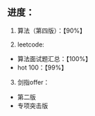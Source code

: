 ## 进度：

1. 算法（第四版）：【90%】

2. leetcode:

- 算法面试题汇总：【100%】
- hot 100：【99%】

3. 剑指offer：

- 第二版
- 专项突击版

